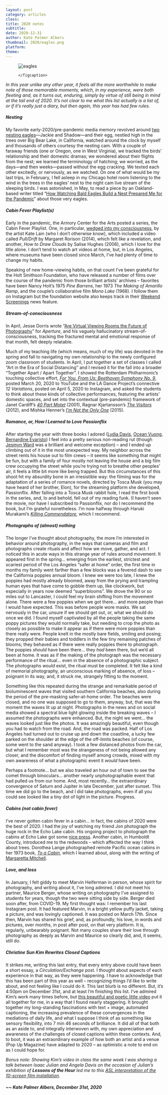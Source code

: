 ```yaml
---
layout: post
category: articles
class: 
title: 2020 notes
subtitle: 
date: 2020-12-31
author: Kate Palmer Albers
thumbnail: 2020/eagles.png
platform: 
theme:
---
```


<figure class="figure">
	<img src="../assets/images/2020/eagles.png" alt="eagles" />
	<figcaption>
	
	</figcaption>
</figure>

*In this year unlike any other year, it feels all the more worthwhile to make note of those memorable moments, which, in my experience, were both fleeting and, as it turns out, enduring, simply by virtue of still being in mind at the tail end of 2020. It’s not clear to me what this list actually is a list of, or if it’s really just a diary, but then again, this year has had few rules.*


##### **Nesting**
My favorite early-2020/pre-pandemic media memory revolved around [two nesting eagles](https://www.youtube.com/watch?v=jWEgPKI3TtI&feature=emb_logo)—Jackie and Shadow—and their egg, nestled high in the trees over Big Bear Lake, in California, watched around the clock by myself and thousands of others courtesy the nesting cam. With a couple of faraway friends (one or Oregon, one in West Virginia), we tracked the birds’ relationship and their domestic dramas; we wondered about their flights from the nest; we learned the terminology of hatching; we worried, as the days—and then weeks—passed without the egg cracking. We texted each other excitedly, or nervously, as we watched. On one of what would be my last trips, in February, I fell asleep in my Chicago hotel room listening to the wind in the trees in the eagles’ nest to the night cam live stream of the sleeping birds.  I was astonished, in May, to read a piece by an Oakland-based writer titled “[How Watching Bald Eagles Build a Nest Prepared Me for the Pandemic](https://www.nytimes.com/2020/05/12/magazine/how-watching-bald-eagles-build-a-nest-prepared-me-for-the-pandemic.html?action=click&module=Features&pgtype=Homepage)” about those very eagles.


##### **Cabin Fever Playlist(s)**
Early in the pandemic, the Armory Center for the Arts posted a series, the Cabin Fever Playlist. One, in particular, [wedged into my consciousness](https://www.armoryarts.org/about-us/news/armory-arts-home/kate-lains-top-5-films-from-her-cabin-fever-playlist/), by the artist Kate Lain (who I don’t otherwise know), which included a video called *Pull/Drift* by Margaret Rorison (2014), which felt like a revelation, and another, *How to Draw Clouds* by Salise Hughes (2006), which I love for the title alone. I don’t tend to watch art videos at home, but, in Los Angeles, where museums have been closed since March, I’ve had plenty of time to change my habits.

Speaking of new home-viewing habits, on that count I’ve been grateful for the Holt Smithson Foundation, who have released a number of films over the course of the pandemic from those brilliant artists’ archives – favorites have been Nancy Holt’s 1975 *Pine Barrens*, her 1973 *The Making of Amarillo Ramp*, and the couple’s collaborative film *Mono Lake* (1968). I follow them on Instagram but the foundation website also keeps track in their [Weekend Screenings](https://holtsmithsonfoundation.org/news) news feature.

##### **Stream-of-consciousness**
In April, Jesse Dorris wrote “[Are Virtual Viewing Rooms the Future of Photography](https://aperture.org/editorial/are-virtual-viewing-rooms-the-future-of-photography/)” for *Aperture*, and his vaguely hallucinatory stream-of-consciousness, tracking the fractured mental and emotional response of that month, felt deeply relatable. 

Much of my teaching life (which means, much of my life) was devoted in the spring and fall to navigating my own relationship to the newly configured zoom classroom of students. In April, I put together a set of classes I called “Art in the Era of Social Distancing” and I revised it for the fall into a broader “Together Apart / Apart Together”.  I showed the Rotterdam Philharmonic’s touching collective effort, [*For You, From Us: Beethoven Symphony No. 9*](https://www.youtube.com/watch?v=3eXT60rbBVk), posted March 20, 2020 to YouTube and the LA Dance Project’s connective *12 Variations*, posted on April 5, 2020 to Instagram, and asked the students to think about these kinds of collective performances, featuring the artists’ domestic spaces, and set into the contextual (pre-pandemic) framework of Janet Cardiff’s [*40 Part Motet*](https://www.youtube.com/watch?v=rZXBia5kuqY) (2001), Ragnar Kjartansson’s [*The Visitors*](https://www.youtube.com/watch?v=V49YlyVZddY) (2012), and Mishka Henner’s [*I’m Not the Only One*](https://mishkahenner.com/I-m-Not-the-Only-One) (2015).

##### **Romance, or, How I Learned to Love Passionflix**
After starting the year with three books I adored ([Lydia Davis](https://www.nytimes.com/2019/11/12/books/review/essays-one-lydia-davis.html), [Ocean Vuong](https://www.oceanvuong.com/copy-of-home), [Bernardine Evaristo](https://bevaristo.com/girl-woman-other/)) I feel into a pretty serious non-reading rut (though [Jesmyn Ward](https://www.nytimes.com/2013/09/18/books/men-we-reaped-is-jesmyn-wards-new-memoir.html) was a brilliant and welcome exception) – and I ended up climbing out of it in the most unexpected way. My neighbor across the street rents his house out to film crews – it seems like something that might be fun, but with a family of four mostly not leaving the house and a big film crew occupying the street while you’re trying not to breathe other peoples’ air, it feels a little bit more like being trapped. But this circumstances of this shoot hit my absurdity bone in an irresistible way: the filming was for the adaptation of a series of romance novels, directed by Tosca Musk (you may have heard of her brother, Elon), for the streaming platform she developed, Passionflix. After falling into a Tosca Musk rabbit hole, I read the first book in the series, and, lo and behold, fell out of my reading funk. (I haven’t seen the movie, nor have I subscribed to Passionflix, nor do I recommend the book, but I’m grateful nonetheless. I’m now halfway through Haruki Murakami’s [*Killing Commendatore*](https://www.harukimurakami.com/book/killing-commendatore-2), which I recommend.


##### **Photographs of (almost) nothing**
The longer I’ve thought about photography, the more I’m interested in behavior around photography, in the ways that cameras and film and photographs create rituals and affect how we move, gather, and act. I noticed this in acute ways in this strange year of rules around movement. It appeared first in the spring… emerging from the earliest, strictest and scariest period of the Los Angeles “safer at home” order, the first time in months my family went farther than a few blocks was a fevered dash to see the California poppies annual bloom. I knew we were too late, I knew the poppies had mostly already bloomed, away from the prying and trampling human eyes that have come to gobble them up, like clockwork, but especially in years now deemed “superblooms”. We drove the 90 or so miles out to Lancaster, I could feel my brain shifting from the movement alone. There were a few poppies when we got there… and more people than I would have expected. This was before people wore masks. We sat nervously in the car, unsure if we should get out, or, what we should do once we did. I found myself captivated by all the people taking the same poppy pictures they would normally take, but needing to crop the photo as closely as possible to make it appear as if there were more poppies than there really were. People knelt in the mostly bare fields, smiling and posing; they propped their babies and toddlers in the few tiny remaining patches of blooms; they behaved as if there were really poppies there to photograph. The poppies *should* have been there… they *had* been there, but we’d all been at home. It was as if the making of the photograph was the necessary performance of the ritual… even in the absence of a photographic subject. The photographs *would* exist, the ritual must be completed. It felt like a kind of memorial photography, an unconscious marking of absence, of loss – poignant in its way, and, it struck me, strangely fitting to the moment.

Something like this repeated during the strange and remarkable period of bioluminescent waves that visited southern California beaches, also during the period of the pre-masking safer-at-home order. The beaches were closed, and no one was supposed to go to them, anyway, but, that was the moment the waves lit up at night. Photographs in the news and on social media showed a spectral blue light glowing inside the breaking waves – I assumed the photographs were enhanced. But, the night we went… the waves looked just like the photos. It was amazingly beautiful, even though you had to watch from the road. And, the road was packed. Half of Los Angeles had turned out to cruise up and down the coastline, a lucky few parked on the shoulder at the edge of the off-limits beaches (of course, some went to the sand anyway).  I took a few distanced photos from the car, but what I remember most was the strangeness of not being allowed any closer, and the discomfort of finding myself among crowds, mixed with my own awareness of what a photographic event it *would* have been.

Perhaps a footnote… but we also traveled an hour out of town to see the comet through binoculars… another nearly unphotographable event that had pulled us from our home. And, most recently… the extraordinary convergence of Saturn and Jupiter in late December, just after sunset. This time we did go to the beach, and I did take photographs, even if all you could see looked like a tiny dot of light in the picture. Progress.


##### **Cabins (not cabin fever)**
I’ve never gotten cabin fever in a cabin… in fact, the cabins of 2020 were the best of 2020. I had the joy of watching my friend Jon photograph the huge rock in the Echo Lake cabin. His ongoing project to photograph the cabins at Echo Lake got some [nice press](http://lenscratch.com/2020/11/jonathan-sadler-the-states-project-idaho/). Another cabin, in Humboldt County, introduced me to the redwoods – which affected the way I think about trees. Dorothea Lange photographed remote Pacific ocean cabins in her 1973 book, [*To a Cabin*](https://www.worthpoint.com/worthopedia/1973-dorothea-lange-cabin-photography-1729064269), which I learned about, along with the writing of [Margaretta Mitchell](https://en.wikipedia.org/wiki/Margaretta_Mitchell).


##### **Love, and loss**
In January, I felt giddy to meet Marvin Heiferman in person, whose spirit for photography, and writing about it, I’ve long admired. I did not meet his partner, Maurice Berger, whose writing on photography I’ve assigned to students for years, though the two were sitting side by side. Berger died soon after, from COVID-19. My first thought was: I remember his last Instagram post. It had featured Marvin, in a bright yellow puffy jacket, taking a picture, and was lovingly captioned. It was posted on March 17th. Since then, Marvin has shared his grief, and, as profoundly, his love, in words and pictures, over months, in post after post, on that very platform. It is, regularly, unbearably poignant. Not many couples share their love through photography as deeply as Marvin and Maurice so clearly did, and, it seems, still do. 

##### **Christine Sun Kim Rewrites Closed Captions**
It strikes me, writing this last entry, that every entry above could have been a short essay, a *Circulation/Exchange* post. I thought about aspects of each experience in that way, as they were happening. I have to acknowledge that this has been part of this year as well – recognizing things I’d like to write about, and not feeling like I could do it. This last blurb is no different. But, it’s 4:50pm on December 31st, and at least I’m finishing this list. I’ve admired Kim’s work many times before, but [this beautiful and poetic little video](https://www.youtube.com/watch?v=tfe479qL8hg) put it all together for me, in a way that I found nearly staggering. It brought together my long-standing fascinations with text + image, automated captioning, the increasing prevalence of these convergences in the mediations of daily life, and what I suppose I think of as something like sensory flexibility, into 7 min 46 seconds of brilliance. It did all of that both as an aside to, and integrally interwoven with, my own appreciation and awareness of the challenges of closed captions within these contexts. And, to boot, it was an extraordinary example of how both an artist and a venue (Pop Up Magazine) have adapted to 2020 – as optimistic a note to end on as I could hope for.

*Bonus note: Showing Kim’s video in class the same week I was sharing a talk between Isaac Julian and Angela Davis on the occasion of Julian’s exhibition of **Lessons of the Hour** led me to this [ASL interpretation of the 10-screen film installation](https://www.youtube.com/watch?v=ly5owXZknaE).*

##### ~~ Kate Palmer Albers, December 31st, 2020




